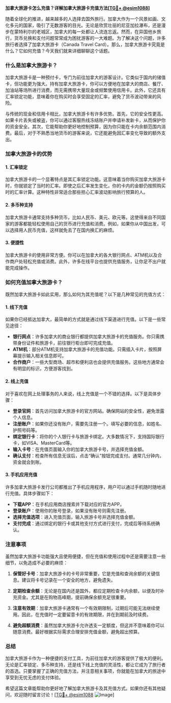 **加拿大旅游卡怎么充值？详解加拿大旅游卡充值方法[[TG💪+ @esim1088](https://t.me/s/esim1088)]**

随着全球化的推进，越来越多的人选择去国外旅行。加拿大作为一个风景如画、文化多元的国家，吸引了无数游客的目光。无论是欣赏壮丽的尼亚加拉瀑布，还是漫步在蒙特利尔的老城区，加拿大的每一处都让人流连忘返。然而，在异国他乡旅行，货币兑换和支付问题常常成为困扰游客的一大难题。为了解决这个问题，许多旅行者选择了加拿大旅游卡（Canada Travel Card）。那么，加拿大旅游卡究竟是什么？它如何充值？今天我们就来详细聊聊这个话题。

### 什么是加拿大旅游卡？

加拿大旅游卡是一种预付卡，专门为前往加拿大的游客设计。它类似于国内的储值卡，但功能更为强大。持有加拿大旅游卡，你可以方便地在加拿大的商店、餐厅、加油站等场所进行消费，而无需携带大量现金或频繁使用信用卡。此外，它还具有汇率锁定功能，意味着你在购买时会享受固定的汇率，避免了货币波动带来的风险。

与传统的现金和信用卡相比，加拿大旅游卡有许多优势。首先，它的安全性更高。如果卡片丢失或被盗，你可以通过客服热线冻结账户并申请补发新卡，从而保护你的资金安全。其次，它能帮助你更好地控制预算，因为你只能在卡内余额范围内消费。最后，对于不熟悉当地货币的游客来说，它还能避免因汇率变化导致的额外支出。

### 加拿大旅游卡的优势

#### 1. **汇率锁定**
   加拿大旅游卡的一个显著特点是其汇率锁定功能。这意味着当你购买加拿大旅游卡时，你就锁定了当时的汇率。即使之后汇率发生变化，你的卡内的金额仍按照购买时的汇率计算。这种特性非常适合那些担心汇率波动影响旅行预算的人。

#### 2. **多币种支持**
   加拿大旅游卡通常支持多种货币，比如人民币、美元、欧元等。这使得来自不同国家的游客都能轻松使用自己的货币进行充值和消费。例如，如果你从中国出发，可以选择用人民币充值，这样就免去了在国内换汇的麻烦。

#### 3. **便捷性**
   加拿大旅游卡的使用非常方便。你可以在加拿大的各大银行网点、ATM机以及合作商户处轻松充值或消费。此外，许多在线平台也提供充值服务，让你足不出户就能完成操作。

### 如何充值加拿大旅游卡？

既然加拿大旅游卡如此实用，那么如何为其充值呢？以下是几种常见的充值方式：

#### 1. **线下充值**
   如果你已经抵达加拿大，最简单的方式就是通过线下渠道进行充值。以下是一些常见途径：
   
   - **银行网点**：许多加拿大的商业银行都提供加拿大旅游卡的充值服务。你只需携带身份证件和旅游卡，前往银行柜台即可完成充值。
   - **ATM机**：部分ATM机支持加拿大旅游卡的充值功能。只需插入卡片，按照屏幕提示输入相关信息即可。
   - **合作商户**：一些大型商场、超市和便利店也会提供充值服务。这些地方通常会有明显的标识，方便游客找到。

#### 2. **线上充值**
   对于喜欢在网上处理事务的人来说，线上充值是一个不错的选择。以下是具体步骤：

   - **登录官网**：首先访问加拿大旅游卡的官方网站。确保网站的安全性，避免泄露个人信息。
   - **注册账户**：如果你还没有账户，需要先注册一个。填写必要的信息，如姓名、护照号码等。
   - **绑定银行卡**：将你的个人银行卡与旅游卡绑定。大多数情况下，支持国际银行卡，如VISA、MasterCard等。
   - **输入卡号**：在充值页面输入你的加拿大旅游卡号，并选择充值金额。
   - **确认支付**：检查所有信息无误后，点击“确认”按钮完成支付。通常几分钟内，资金就会到账。

#### 3. **手机应用充值**
   许多加拿大旅游卡发行公司都推出了手机应用程序，用户可以通过手机随时随地进行充值。具体步骤如下：
   
   - **下载APP**：在手机应用商店搜索并下载对应的官方APP。
   - **登录账户**：使用你的账号登录，如果没有账号则需先注册。
   - **选择充值选项**：进入充值页面，输入旅游卡号并选择充值金额。
   - **支付完成**：通过绑定的银行卡或其他支付方式进行支付，完成后等待系统确认。

### 注意事项

虽然加拿大旅游卡功能强大且使用便捷，但在充值和使用过程中还是需要注意一些细节，以免造成不必要的麻烦：

1. **保管好卡号**：加拿大旅游卡的卡号非常重要，它是充值和查询余额的关键信息。建议将卡号记录在一个安全的地方，避免遗失。
   
2. **定期检查余额**：无论是在国内还是国外，都应定期检查卡内余额，以便及时补充资金。尤其是在购物高峰期，提前确保余额充足很重要。

3. **注意有效期**：加拿大旅游卡通常有一个有效期限制，过期后可能无法继续使用。因此，在充值时一定要留意卡的有效期限，并在到期前及时续费。

4. **避免超额消费**：虽然加拿大旅游卡允许透支一定额度，但这并不意味着你可以随意消费。最好根据实际需求合理安排充值金额，避免超出预算。

### 总结

加拿大旅游卡作为一种便捷的支付工具，为前往加拿大的游客提供了极大的便利。无论是汇率锁定、多币种支持，还是线下线上充值的灵活性，都让它成为了旅行者的首选。只要掌握了正确的充值方法，并注意相关事项，你就能在加拿大的旅途中享受到无忧无虑的支付体验。

希望这篇文章能帮助你更好地了解加拿大旅游卡及其充值方式。如果你还有其他疑问，欢迎随时留言讨论！[[TG💪+ @esim1088](https://t.me/s/esim1088) ![Image](https://i.postimg.cc/4NQfJmqS/Snipaste-2025-05-13-00-14-12.png)]